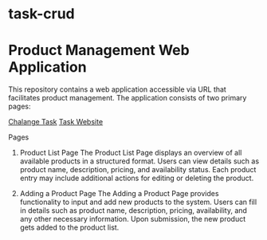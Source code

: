# task-crud

# Product Management Web Application
This repository contains a web application accessible via URL that facilitates product management. The application consists of two primary pages:

[Chalange Task]([[https://gabrielmxavier.github.io/Contador_de_dias-Counter_Days/](https://crud-scandiweb.000webhostapp.com/)](https://scandiweb.notion.site/Junior-Developer-Test-Task-1b2184e40dea47df840b7c0cc638e61e))
[Task Website]([https://gabrielmxavier.github.io/Contador_de_dias-Counter_Days/](https://crud-scandiweb.000webhostapp.com/))


Pages
1. Product List Page
The Product List Page displays an overview of all available products in a structured format. Users can view details such as product name, description, pricing, and availability status. Each product entry may include additional actions for editing or deleting the product.

2. Adding a Product Page
The Adding a Product Page provides functionality to input and add new products to the system. Users can fill in details such as product name, description, pricing, availability, and any other necessary information. Upon submission, the new product gets added to the product list.
